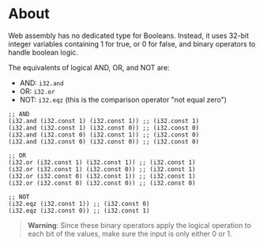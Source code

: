 # About

Web assembly has no dedicated type for Booleans. Instead, it uses 32-bit integer variables containing 1 for true, or 0 for false, and binary operators to handle boolean logic.

The equivalents of logical AND, OR, and NOT are:

* AND: `i32.and`
* OR: `i32.or`
* NOT: `i32.eqz` (this is the comparison operator "not equal zero")

```wat
;; AND
(i32.and (i32.const 1) (i32.const 1)) ;; (i32.const 1)
(i32.and (i32.const 1) (i32.const 0)) ;; (i32.const 0)
(i32.and (i32.const 0) (i32.const 1)) ;; (i32.const 0)
(i32.and (i32.const 0) (i32.const 0)) ;; (i32.const 0)

;; OR
(i32.or (i32.const 1) (i32.const 1)) ;; (i32.const 1)
(i32.or (i32.const 1) (i32.const 0)) ;; (i32.const 1)
(i32.or (i32.const 0) (i32.const 1)) ;; (i32.const 1)
(i32.or (i32.const 0) (i32.const 0)) ;; (i32.const 0)

;; NOT
(i32.eqz (i32.const 1)) ;; (i32.const 0)
(i32.eqz (i32.const 0)) ;; (i32.const 1)
```

> **Warning**: Since these binary operators apply the logical operation to each bit of the values, make sure the input is only either 0 or 1.

